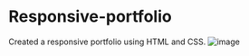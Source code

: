 # Responsive-portfolio
Created a responsive portfolio using HTML and CSS.
![image](https://user-images.githubusercontent.com/118123888/226201008-63e17679-6d2e-42a6-aaf4-0bdc46f3b33f.png)
